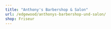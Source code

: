 ```yaml
---
title: "Anthony's Barbershop & Salon"
url: /edgewood/anthonys-barbershop-und-salon/
shop: Friseur
---
```

